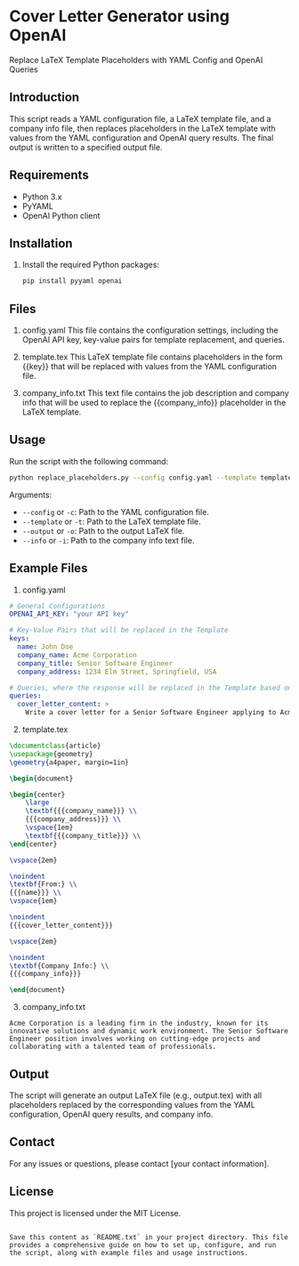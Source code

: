 # Cover Letter Generator using OpenAI

Replace LaTeX Template Placeholders with YAML Config and OpenAI Queries

## Introduction

This script reads a YAML configuration file, a LaTeX template file, and a company info file, then replaces placeholders in the LaTeX template with values from the YAML configuration and OpenAI query results. The final output is written to a specified output file.

## Requirements

- Python 3.x
- PyYAML
- OpenAI Python client

## Installation

1. Install the required Python packages:

   ```bash
   pip install pyyaml openai
   ```

## Files

1. config.yaml
   This file contains the configuration settings, including the OpenAI API key, key-value pairs for template replacement, and queries.

2. template.tex
   This LaTeX template file contains placeholders in the form {{key}} that will be replaced with values from the YAML configuration file.

3. company_info.txt
   This text file contains the job description and company info that will be used to replace the {{company_info}} placeholder in the LaTeX template.

## Usage

Run the script with the following command:

```bash
python replace_placeholders.py --config config.yaml --template template.tex --output output.tex --info company_info.txt
```

Arguments:

- `--config` or `-c`: Path to the YAML configuration file.
- `--template` or `-t`: Path to the LaTeX template file.
- `--output` or `-o`: Path to the output LaTeX file.
- `--info` or `-i`: Path to the company info text file.

## Example Files

1. config.yaml

```yaml
# General Configurations
OPENAI_API_KEY: "your API key"

# Key-Value Pairs that will be replaced in the Template
keys:
  name: John Doe
  company_name: Acme Corporation
  company_title: Senior Software Engineer
  company_address: 1234 Elm Street, Springfield, USA

# Queries, where the response will be replaced in the Template based on that key
queries:
  cover_letter_content: >
    Write a cover letter for a Senior Software Engineer applying to Acme Corporation.
```

2. template.tex

```latex
\documentclass{article}
\usepackage{geometry}
\geometry{a4paper, margin=1in}

\begin{document}

\begin{center}
    \large
    \textbf{{{company_name}}} \\
    {{{company_address}}} \\
    \vspace{1em}
    \textbf{{{company_title}}} \\
\end{center}

\vspace{2em}

\noindent
\textbf{From:} \\
{{{name}}} \\
\vspace{1em}

\noindent
{{{cover_letter_content}}}

\vspace{2em}

\noindent
\textbf{Company Info:} \\
{{{company_info}}}

\end{document}
```

3. company_info.txt

```
Acme Corporation is a leading firm in the industry, known for its innovative solutions and dynamic work environment. The Senior Software Engineer position involves working on cutting-edge projects and collaborating with a talented team of professionals.
```

## Output

The script will generate an output LaTeX file (e.g., output.tex) with all placeholders replaced by the corresponding values from the YAML configuration, OpenAI query results, and company info.

## Contact

For any issues or questions, please contact [your contact information].

## License

This project is licensed under the MIT License.

```

Save this content as `README.txt` in your project directory. This file provides a comprehensive guide on how to set up, configure, and run the script, along with example files and usage instructions.
```
